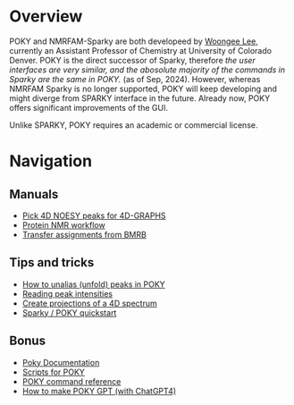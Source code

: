 Overview
=================

POKY and NMRFAM-Sparky are both developeed by [Woongee Lee](https://www.linkedin.com/in/woongheelee), currently an Assistant Professor of Chemistry at University of Colorado Denver. POKY is the direct successor of Sparky, therefore *the user interfaces are very similar, and the abosolute majority of the commands in Sparky are the same in POKY.* (as of Sep, 2024). However, whereas NMRFAM Sparky is no longer supported, POKY will keep developing and might diverge from SPARKY interface in the future. Already now, POKY offers significant improvements of the GUI. 

Unlike SPARKY, POKY requires an academic or commercial license. 

Navigation
========================

## Manuals
* [Pick 4D NOESY peaks for 4D-GRAPHS](./Peak_picking_4D_spectrum)
* [Protein NMR workflow](./Protein_NMR_workflow.md)
* [Transfer assignments from BMRB](POKY/Transfer_BMRB_assignments.md)

## Tips and tricks
* [How to unalias (unfold) peaks in POKY](./Unfold_Peaks.md)
* [Reading peak intensities](./Read_peak_intensities.md)
* [Create projections of a 4D spectrum](./Create_2D_projections_from_4D_spectrum.md)
* [Sparky / POKY quickstart](./Quickstart.md)

## Bonus
* [Poky Documentation](./POKY/doc/POKY_documentation.pdf)
* [Scripts for POKY](./POKY/scripts)
* [POKY command reference](./Common_Commands.md)
* [How to make POKY GPT (with ChatGPT4)](./Create_ChatGPT4_documentation_model.md)
